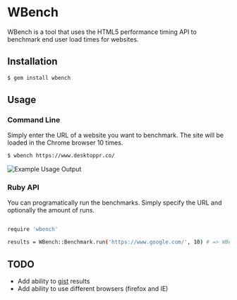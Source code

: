 # WBench

WBench is a tool that uses the HTML5 performance timing API to benchmark end user load times for websites.

## Installation

```bash
$ gem install wbench
```

## Usage

### Command Line

Simply enter the URL of a website you want to benchmark. The site will be loaded in the Chrome browser 10 times.

```bash
$ wbench https://www.desktoppr.co/
```

![Example Usage Output](https://github.com/desktoppr/wbench/raw/master/example.png)

### Ruby API

You can programatically run the benchmarks. Simply specify the URL and
optionally the amount of runs.

```bash

require 'wbench'

results = WBench::Benchmark.run('https://www.google.com/', 10) # => WBench::Results
```

## TODO
- Add ability to [gist](https://gist.github.com/) results
- Add ability to use different browsers (firefox and IE)
